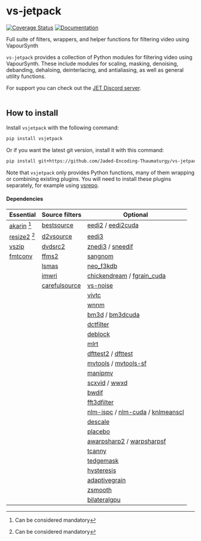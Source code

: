 # vs-jetpack

[![Coverage Status](https://coveralls.io/repos/github/Jaded-Encoding-Thaumaturgy/vs-jetpack/badge.svg?branch=main)](https://coveralls.io/github/Jaded-Encoding-Thaumaturgy/vs-jetpack?branch=main)
[![Documentation](https://img.shields.io/badge/API%20Docs-purple)](https://jaded-encoding-thaumaturgy.github.io/vs-jetpack/)



Full suite of filters, wrappers, and helper functions for filtering video using VapourSynth

`vs-jetpack` provides a collection of Python modules for filtering video using VapourSynth.
These include modules for scaling, masking, denoising, debanding, dehaloing, deinterlacing,
and antialiasing, as well as general utility functions.

For support you can check out the [JET Discord server](https://discord.gg/XTpc6Fa9eB). <br><br>

## How to install

Install `vsjetpack` with the following command:

```sh
pip install vsjetpack
```

Or if you want the latest git version, install it with this command:

```sh
pip install git+https://github.com/Jaded-Encoding-Thaumaturgy/vs-jetpack.git
```

Note that `vsjetpack` only provides Python functions,
many of them wrapping or combining existing plugins.
You will need to install these plugins separately,
for example using [vsrepo](https://github.com/vapoursynth/vsrepo).

#### Dependencies

| **Essential**                          | **Source filters**                     | **Optional**                          |
|----------------------------------------|----------------------------------------|---------------------------------------|
| [akarin](https://github.com/AkarinVS/vapoursynth-plugin) [^1] | [bestsource](https://github.com/vapoursynth/bestsource) | [eedi2](https://github.com/HomeOfVapourSynthEvolution/VapourSynth-EEDI2) / [eedi2cuda](https://github.com/hooke007/VapourSynth-EEDI2CUDA) |
| [resize2](https://github.com/Jaded-Encoding-Thaumaturgy/vapoursynth-resize2) [^1] | [d2vsource](https://github.com/dwbuiten/d2vsource) | [eedi3](https://github.com/HomeOfVapourSynthEvolution/VapourSynth-EEDI3) |
| [vszip](https://github.com/dnjulek/vapoursynth-zip) | [dvdsrc2](https://github.com/jsaowji/dvdsrc2) | [znedi3](https://github.com/sekrit-twc/znedi3) / [sneedif](https://github.com/Jaded-Encoding-Thaumaturgy/vapoursynth-SNEEDIF) |
| [fmtconv](https://gitlab.com/EleonoreMizo/fmtconv/) | [ffms2](https://github.com/FFMS/ffms2) | [sangnom](https://github.com/dubhater/vapoursynth-sangnom) |
|                                        | [lsmas](https://github.com/HomeOfAviSynthPlusEvolution/L-SMASH-Works) | [neo_f3kdb](https://github.com/HomeOfAviSynthPlusEvolution/neo_f3kdb) |
|                                        | [imwri](https://github.com/vapoursynth/vs-imwri) | [chickendream](https://gitlab.com/EleonoreMizo/chickendream/) / [fgrain_cuda](https://github.com/AmusementClub/vs-fgrain-cuda) |
|                                        | [carefulsource](https://github.com/wwww-wwww/carefulsource) | [vs-noise](https://github.com/wwww-wwww/vs-noise) |
|                                        |                                        | [vivtc](https://github.com/vapoursynth/vivtc) |
|                                        |                                        | [wnnm](https://github.com/AmusementClub/VapourSynth-WNNM) |
|                                        |                                        | [bm3d](https://github.com/HomeOfVapourSynthEvolution/VapourSynth-BM3D) / [bm3dcuda](https://github.com/WolframRhodium/VapourSynth-BM3DCUDA) |
|                                        |                                        | [dctfilter](https://github.com/AmusementClub/VapourSynth-DCTFilter) |
|                                        |                                        | [deblock](https://github.com/HomeOfVapourSynthEvolution/VapourSynth-Deblock) |
|                                        |                                        | [mlrt](https://github.com/AmusementClub/vs-mlrt) |
|                                        |                                        | [dfttest2](https://github.com/AmusementClub/vs-dfttest2) / [dfttest](https://github.com/HomeOfVapourSynthEvolution/VapourSynth-DFTTest) |
|                                        |                                        | [mvtools](https://github.com/dubhater/vapoursynth-mvtools) / [mvtools-sf](https://github.com/IFeelBloated/vapoursynth-mvtools-sf) |
|                                        |                                        | [manipmv](https://github.com/Mikewando/manipulate-motion-vectors) |
|                                        |                                        | [scxvid](https://github.com/dubhater/vapoursynth-scxvid) / [wwxd](https://github.com/dubhater/vapoursynth-wwxd) |
|                                        |                                        | [bwdif](https://github.com/HomeOfVapourSynthEvolution/VapourSynth-Bwdif) |
|                                        |                                        | [fft3dfilter](https://github.com/AmusementClub/VapourSynth-FFT3DFilter) |
|                                        |                                        | [nlm-ispc](https://github.com/AmusementClub/vs-nlm-ispc) / [nlm-cuda](https://github.com/AmusementClub/vs-nlm-cuda) / [knlmeanscl](https://github.com/Khanattila/KNLMeansCL) |
|                                        |                                        | [descale](https://github.com/Jaded-Encoding-Thaumaturgy/vapoursynth-descale) |
|                                        |                                        | [placebo](https://github.com/sgt0/vs-placebo) |
|                                        |                                        | [awarpsharp2](https://github.com/dubhater/vapoursynth-awarpsharp2) / [warpsharpsf](https://github.com/IFeelBloated/warpsharp) |
|                                        |                                        | [tcanny](https://github.com/HomeOfVapourSynthEvolution/VapourSynth-TCanny) |
|                                        |                                        | [tedgemask](https://github.com/dubhater/vapoursynth-tedgemask) |
|                                        |                                        | [hysteresis](https://github.com/sgt0/vapoursynth-hysteresis) |
|                                        |                                        | [adaptivegrain](https://github.com/Irrational-Encoding-Wizardry/adaptivegrain) |
|                                        |                                        | [zsmooth](https://github.com/adworacz/zsmooth) |
|                                        |                                        | [bilateralgpu](https://github.com/WolframRhodium/VapourSynth-BilateralGPU) |

[^1]: Can be considered mandatory
